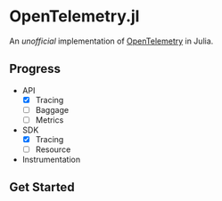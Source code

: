 # OpenTelemetry.jl

An *unofficial* implementation of [OpenTelemetry](https://opentelemetry.io/) in Julia.

## Progress

- API
    - [x] Tracing
    - [ ] Baggage
    - [ ] Metrics
- SDK
    - [x] Tracing
    - [ ] Resource
- Instrumentation

## Get Started
